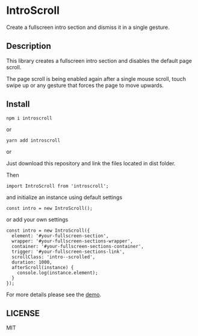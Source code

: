 # IntroScroll

Create a fullscreen intro section and dismiss it in a single gesture.

## Description

This library creates a fullscreen intro section and disables the default page scroll.

The page scroll is being enabled again after a single mouse scroll, touch swipe up or any gesture that forces the page to move upwards.

## Install

```
npm i introscroll
```

or

```
yarn add introscroll
```

or

Just download this repository and link the files located in dist folder.

Then

```
import IntroScroll from 'introscroll';
```

and initialize an instance using default settings

```
const intro = new IntroScroll();
```

or add your own settings

```
const intro = new IntroScroll({
  element: '#your-fullscreen-section',
  wrapper: '#your-fullscreen-sections-wrapper',
  container: '#your-fullscreen-sections-container',
  trigger: '#your-fullscreen-sections-link',
  scrollClass: 'intro--scrolled',
  duration: 1000,
  afterScroll(instance) {
    console.log(instance.element);
  }
});
```

For more details please see the [demo](./demo/).

## LICENSE

MIT

